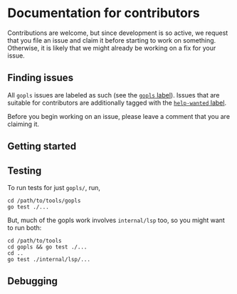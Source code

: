 # Documentation for contributors

Contributions are welcome, but since development is so active, we request that you file an issue and claim it before starting to work on something. Otherwise, it is likely that we might already be working on a fix for your issue.

## Finding issues

All `gopls` issues are labeled as such (see the [`gopls` label][issue-gopls]). Issues that are suitable for contributors are additionally tagged with the [`help-wanted` label][issue-wanted].

Before you begin working on an issue, please leave a comment that you are claiming it.

## Getting started

<!--- TODO: getting started
Provide information to get contributors up and running here
--->

## Testing

To run tests for just `gopls/`, run,

```
cd /path/to/tools/gopls
go test ./...
```

But, much of the gopls work involves `internal/lsp` too, so you might want to
run both:

```
cd /path/to/tools
cd gopls && go test ./...
cd ..
go test ./internal/lsp/...
```

## Debugging

<!--- TODO: debugging
actual debugging steps
viewing telemetry
--->

[issue-gopls]: https://github.com/golang/go/issues?utf8=%E2%9C%93&q=is%3Aissue+is%3Aopen+label%3Agopls "gopls issues"
[issue-wanted]: https://github.com/golang/go/issues?utf8=✓&q=is%3Aissue+is%3Aopen+label%3Agopls+label%3A"help+wanted" "help wanted"